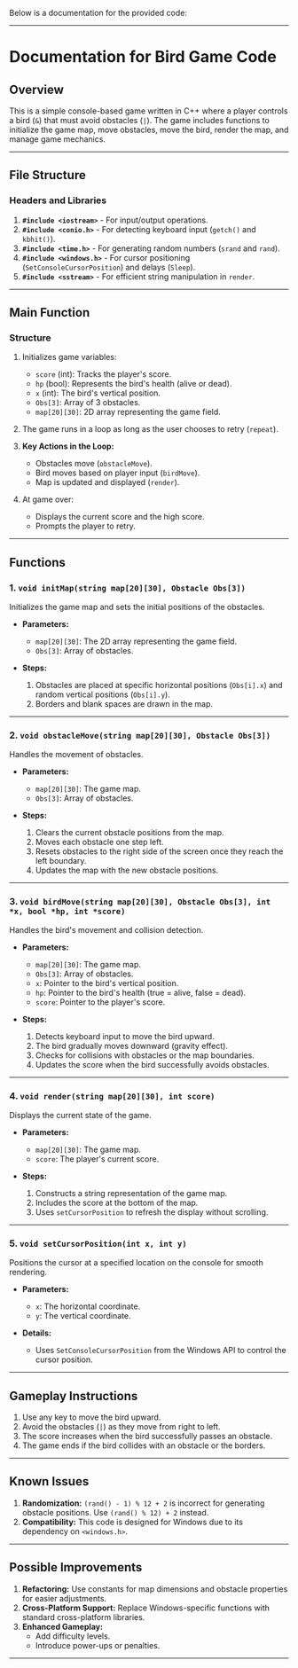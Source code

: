 Below is a documentation for the provided code:

---

# **Documentation for Bird Game Code**

## **Overview**
This is a simple console-based game written in C++ where a player controls a bird (`&`) that must avoid obstacles (`|`). The game includes functions to initialize the game map, move obstacles, move the bird, render the map, and manage game mechanics.

---

## **File Structure**

### **Headers and Libraries**
1. **`#include <iostream>`** - For input/output operations.
2. **`#include <conio.h>`** - For detecting keyboard input (`getch()` and `kbhit()`).
3. **`#include <time.h>`** - For generating random numbers (`srand` and `rand`).
4. **`#include <windows.h>`** - For cursor positioning (`SetConsoleCursorPosition`) and delays (`Sleep`).
5. **`#include <sstream>`** - For efficient string manipulation in `render`.

---

## **Main Function**

### **Structure**
1. Initializes game variables:
   - `score` (int): Tracks the player's score.
   - `hp` (bool): Represents the bird's health (alive or dead).
   - `x` (int): The bird's vertical position.
   - `Obs[3]`: Array of 3 obstacles.
   - `map[20][30]`: 2D array representing the game field.

2. The game runs in a loop as long as the user chooses to retry (`repeat`).

3. **Key Actions in the Loop:**
   - Obstacles move (`obstacleMove`).
   - Bird moves based on player input (`birdMove`).
   - Map is updated and displayed (`render`).

4. At game over:
   - Displays the current score and the high score.
   - Prompts the player to retry.

---

## **Functions**

### 1. **`void initMap(string map[20][30], Obstacle Obs[3])`**
Initializes the game map and sets the initial positions of the obstacles.

- **Parameters:**
  - `map[20][30]`: The 2D array representing the game field.
  - `Obs[3]`: Array of obstacles.

- **Steps:**
  1. Obstacles are placed at specific horizontal positions (`Obs[i].x`) and random vertical positions (`Obs[i].y`).
  2. Borders and blank spaces are drawn in the map.

---

### 2. **`void obstacleMove(string map[20][30], Obstacle Obs[3])`**
Handles the movement of obstacles.

- **Parameters:**
  - `map[20][30]`: The game map.
  - `Obs[3]`: Array of obstacles.

- **Steps:**
  1. Clears the current obstacle positions from the map.
  2. Moves each obstacle one step left.
  3. Resets obstacles to the right side of the screen once they reach the left boundary.
  4. Updates the map with the new obstacle positions.

---

### 3. **`void birdMove(string map[20][30], Obstacle Obs[3], int *x, bool *hp, int *score)`**
Handles the bird's movement and collision detection.

- **Parameters:**
  - `map[20][30]`: The game map.
  - `Obs[3]`: Array of obstacles.
  - `x`: Pointer to the bird's vertical position.
  - `hp`: Pointer to the bird's health (true = alive, false = dead).
  - `score`: Pointer to the player's score.

- **Steps:**
  1. Detects keyboard input to move the bird upward.
  2. The bird gradually moves downward (gravity effect).
  3. Checks for collisions with obstacles or the map boundaries.
  4. Updates the score when the bird successfully avoids obstacles.

---

### 4. **`void render(string map[20][30], int score)`**
Displays the current state of the game.

- **Parameters:**
  - `map[20][30]`: The game map.
  - `score`: The player's current score.

- **Steps:**
  1. Constructs a string representation of the game map.
  2. Includes the score at the bottom of the map.
  3. Uses `setCursorPosition` to refresh the display without scrolling.

---

### 5. **`void setCursorPosition(int x, int y)`**
Positions the cursor at a specified location on the console for smooth rendering.

- **Parameters:**
  - `x`: The horizontal coordinate.
  - `y`: The vertical coordinate.

- **Details:**
  - Uses `SetConsoleCursorPosition` from the Windows API to control the cursor position.

---

## **Gameplay Instructions**
1. Use any key to move the bird upward.
2. Avoid the obstacles (`|`) as they move from right to left.
3. The score increases when the bird successfully passes an obstacle.
4. The game ends if the bird collides with an obstacle or the borders.

---

## **Known Issues**
1. **Randomization:** `(rand() - 1) % 12 + 2` is incorrect for generating obstacle positions. Use `(rand() % 12) + 2` instead.
2. **Compatibility:** This code is designed for Windows due to its dependency on `<windows.h>`.

--- 

## **Possible Improvements**
1. **Refactoring:** Use constants for map dimensions and obstacle properties for easier adjustments.
2. **Cross-Platform Support:** Replace Windows-specific functions with standard cross-platform libraries.
3. **Enhanced Gameplay:**
   - Add difficulty levels.
   - Introduce power-ups or penalties.

---
